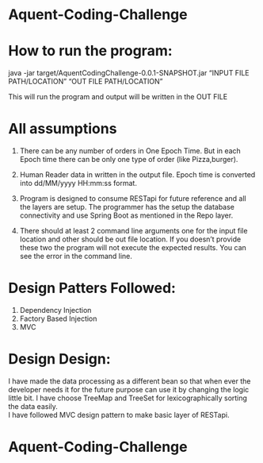# Aquent-Coding-Challenge

# How to run the program:

java -jar target/AquentCodingChallenge-0.0.1-SNAPSHOT.jar “INPUT FILE PATH/LOCATION” “OUT FILE PATH/LOCATION” 

This will run the program and output will be written in the OUT FILE 

# All assumptions
1) There can be any number of orders in One Epoch Time. But in each Epoch time there can be only one type of order (like Pizza,burger).

2) Human Reader data in written in the output file. Epoch time is converted into dd/MM/yyyy HH:mm:ss format. 

3) Program is designed to consume RESTapi for future reference and all the layers are setup. The programmer has the setup the database connectivity and use Spring Boot as mentioned in the Repo layer. 

4) There should at least 2 command line arguments one for the input file location and other should be out file location. If you doesn’t provide these two the program will not execute the expected results. You can see the error in the command line.

# Design Patters Followed:
1) Dependency Injection
2) Factory Based Injection
3) MVC

# Design Design: 
I have made the data processing as a different bean so that when ever the developer needs it for the future purpose can use it by changing the logic little bit. 
I have choose TreeMap and TreeSet for lexicographically sorting the data easily.  
I have followed MVC design pattern to make basic layer of RESTapi.

# Aquent-Coding-Challenge
